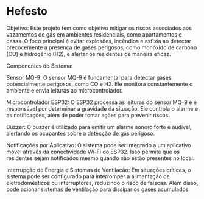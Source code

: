 # Hefesto
Objetivo:
Este projeto tem como objetivo mitigar os riscos associados aos vazamentos de gás em ambientes residenciais, como apartamentos e casas. O foco principal é evitar explosões, incêndios e asfixia ao detectar precocemente a presença de gases perigosos, como monóxido de carbono (CO) e hidrogênio (H2), e alertar os residentes de maneira eficaz.

Componentes do Sistema:

Sensor MQ-9:
O sensor MQ-9 é fundamental para detectar gases potencialmente perigosos, como CO e H2. Ele monitora constantemente o ambiente e envia leituras ao microcontrolador.

Microcontrolador ESP32:
O ESP32 processa as leituras do sensor MQ-9 e é responsável por determinar a gravidade da situação. Ele controla o alarme e as notificações, além de poder tomar ações para prevenir riscos.

Buzzer:
O buzzer é utilizado para emitir um alarme sonoro forte e audível, alertando os ocupantes sobre a detecção de gás perigoso.

Notificações por Aplicativo:
O sistema pode ser integrado a um aplicativo móvel através da conectividade Wi-Fi do ESP32. Isso permite que os residentes sejam notificados mesmo quando não estão presentes no local.

Interrupção de Energia e Sistemas de Ventilação:
Em situações críticas, o sistema pode ser configurado para interromper a alimentação de eletrodomésticos ou interruptores, reduzindo o risco de faíscas. Além disso, pode acionar sistemas de ventilação para dissipar os gases acumulados
